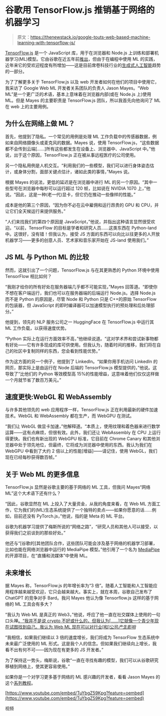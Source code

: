 # 谷歌用 TensorFlow.js 推销基于网络的机器学习

> 原文：<https://thenewstack.io/google-touts-web-based-machine-learning-with-tensorflow-js/>

[TensorFlow.js](https://www.tensorflow.org/js) 是一个 JavaScript 库，用于在浏览器和 Node.js 上训练和部署机器学习(ML)模型。它由谷歌在近五年前[推出](https://blog.tensorflow.org/2018/03/introducing-tensorflowjs-machine-learning-javascript.html)，但由于在编程中使用 ML 的实践，近年来它的受欢迎程度有所增加——这是目前席卷科技行业的[生成式人工智能](https://thenewstack.io/generative-ai-how-companies-are-using-and-scaling-ai-models/)趋势的一部分。

为了了解更多关于 TensorFlow.js 以及 web 开发者如何在他们的项目中使用它，我采访了 Google Web ML 开发者关系团队的负责人 Jason Mayes。“Web ML”是一个更广泛的术语，基本上意味着在浏览器内部(或在 Node.js 上)使用 ML。但是 Mayes 的主要职责是 TensorFlow.js 团队，所以我首先向他询问了 ML 在 web 上的主要用例。

## 为什么在网络上做 ML？

首先，他提到了隐私。一个常见的用例是处理 ML 工作负载中的传感器数据，例如来自网络摄像头或麦克风的数据。Mayes 说，使用 TensorFlow.js，“这些数据都不会传到云端[……]所有这些都发生在设备上、浏览器中、JavaScript 中。”他说，出于这个原因，TensorFlow.js 正在被从事远程医疗的公司使用。

另一个隐私用例是人机交互。“利用我们的一些模型，我们可以进行身体姿态估计，或身体分割，面部关键点估计，诸如此类的事情，”Mayes 说。

根据 Mayes 的说法，更低的延迟是在浏览器中进行 ML 的另一个原因。“其中一些型号在浏览器中每秒可以运行超过 120 帧，比如说在 NVIDIA 1070 上，”他说。“因此，这是一种(老一代)显卡，但它仍在推动一些像样的性能。”

成本是他的第三个原因，“因为你不必在云中雇佣和运行昂贵的 GPU 和 CPU，并让它们全天候运行来提供服务。”

“人们来找我们的第四个原因是 JavaScript，”他说，并指出这种语言显然很受欢迎。“以前，TensorFlow 的目标是学者和研究人员……这类东西在 Python-land 中。这很好，没有错！但我认为，接受 JS 方面的东西可以向比以往更多的人开放机器学习——更多的创意人员、艺术家和音乐家开始在 JS-land 使用我们。”

## JS ML 与 Python ML 的比较

然而，这就引出了一个问题，TensorFlow.js 与在其更熟悉的 Python 环境中使用 TensorFlow 相比如何？

“我刚才给你的所有好处在服务器端几乎都不可能实现，”Mayes 回答道。“即使你不想在客户端运行，我们也可以在服务器端的后端运行 Node.js。选择 Node.js 而不是 Python 的原因是，尽管 Node 和 Python 只是 C++的原始 TensorFlow 的包装器，但 JavaScript 的即时编译器可以加速模型执行的预处理和后处理部分。”

他提到，领先的 NLP 服务公司之一 HuggingFace 在 TensorFlow.js 中运行其 ML 工作负载，以获得速度优势。

“Python 实际上在运行方面效率不高，”他继续说道。“这对学术界和尝试新事物都有好处——它有许多现成的库可供使用。但我认为，随着时间的推移，我们将在自己的社区中复制同样的东西，您会看到性能优势。”

作为这方面的另一个例子，他提到了 LinkedIn。“如果你用手机访问 LinkedIn 的网页，那实际上是由运行在 Node 后端的 TensorFlow.js 模型提供的，”他说。这导致了“比他们的 Python 等效模型高 15%的性能增益，这意味着他们仅仅这样做一个月就节省了数百万美元。”

## 速度更快:WebGL 和 WebAssembly

与许多其他领先的 web 应用程序一样，TensorFlow.js 正在利用最新的硬件加速技术。WebGL 和 WebAssembly 都在生产，而 WebGPU 在测试。

“我们让 WebGL 做显卡加速，”他解释道。“本质上，使用纹理和着色器来进行数学运算——这有点麻烦，但很有效。此外，我们还让 WebAssembly 在 CPU 上运行得更快。我们也有新出现的 WebGPU 标准，它目前在 Chrome Canary 和其他浏览器中处于领先地位，但最终，它将成为浏览器中使用的东西。我认为我们在 WebGPU 中看到了大约 2 倍以上的性能[增益]——请记住，使用 WebGL，我们现在已经每秒获得数百帧。”

## 关于 Web ML 的更多信息

TensorFlow.js 显然是谷歌主要的基于网络的 ML 工具，但我问 Mayes“网络 ML”这个大术语下还有什么？

“因此，谷歌显然在 ML 上投入了大量资金，从我的角度来看，在 Web ML 方面工作，它为我们的(ML)生态系统提供了一个独特的卖点——如果你愿意的话……例如，目前还没有 PyTorch.js，”他说，指的是 Meta 的 ML 平台。

谷歌为机器学习提供了梅斯所说的“网络之路”，“研究人员和其他人可以接受，以获得我们之前谈到的那些好处。”

他还与“[谷歌的]其他团队合作，这些团队可能会涉及基于网络的机器学习部署，比如也能在网络浏览器中运行的 MediaPipe 模型。”他引用了一个名为 [MediaPipe](https://mediapipe.dev/) 的开源项目，在“直播和流媒体”中使用 ML。

## 未来增长

据 Mayes 称，TensorFlow.js 的年增长率为“3 倍”。随着人工智能和人工智能应用程序越来越受欢迎，它只会越来越大。事实上，就在本周，谷歌自己发布了 ChatGPT 的竞争对手 Bard。我问 Mayes 他认为像 Tensorflow.js 这样的基于网络的 ML 工具会有多大？

“我认为 Web ML 是真正的 Web3，”他说，呼应了他一直在社交媒体上使用的一句口头禅[。“我并不是说 crypto 不好或什么的，但我认为[……]它就像一个青少年现在试图找到自己。我认为 Web ML 现在可以对行业[和]公司*产生影响*](https://twitter.com/jason_mayes/status/1616317718193647616)

“我相信，如果我们继续以 3 倍的速度增长，我们将成为 TensorFlow 生态系统中未来最广泛使用的 ML 形式。这是我个人的信念。但如果我们继续向上增长，我看不出有何不可——因为现在有更多的 JS 开发者。”

为了保持这一势头，梅斯说，谷歌“一直在寻找有趣的模型，我们可以从谷歌研究移植到网络上，使其更容易使用。”

如果你是一个对学习更多基于网络的 ML 感兴趣的开发者，看看 Jason Mayes 的这个[系列教程](https://www.youtube.com/playlist?list=PLOU2XLYxmsILr3HQpqjLAUkIPa5EaZiui)。

[https://www.youtube.com/embed/TuYbgZ59Kpg?feature=oembed](https://www.youtube.com/embed/TuYbgZ59Kpg?feature=oembed)

视频

<svg xmlns:xlink="http://www.w3.org/1999/xlink" viewBox="0 0 68 31" version="1.1"><title>Group</title> <desc>Created with Sketch.</desc></svg>